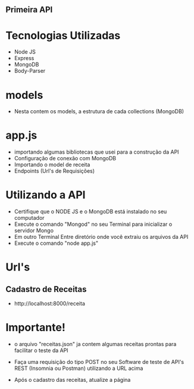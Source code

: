 ## Primeira API

# Tecnologias Utilizadas

- Node JS
- Express
- MongoDB
- Body-Parser

# models 

- Nesta contem os models, a estrutura de cada collections (MongoDB)

# app.js

- importando algumas bibliotecas que usei para a construção da API
- Configuração de conexão com MongoDB
- Importando o model de receita
- Endpoints (Url's de Requisições)

# Utilizando a API

- Certifique que o NODE JS e o MongoDB está instalado no seu computador
- Execute o comando "Mongod" no seu Terminal para inicializar o servidor Mongo
- Em outro Terminal Entre diretório onde você extraiu os arquivos da API
- Execute o comando "node app.js" 

# Url's

  ## Cadastro de Receitas

  - http://localhost:8000/receita

# Importante!

- o arquivo "receitas.json" ja contem algumas receitas prontas para facilitar o teste da API

- Faça uma requisição do tipo POST no seu Software de teste de API's REST (Insomnia ou Postman) utilizando a URL acima

- Após o cadastro das receitas, atualize a página
